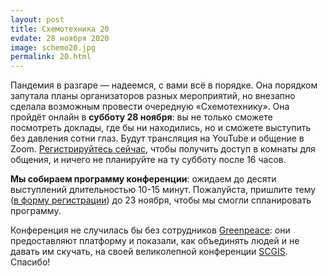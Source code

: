 ```yaml
---
layout: post
title: Схемотехника 20
evdate: 28 ноября 2020
image: schemo20.jpg
permalink: 20.html
---
```

Пандемия в разгаре — надеемся, с вами всё в порядке. Она порядком запутала планы
организаторов разных мероприятий, но внезапно сделала возможным провести очередную
«Схемотехнику». Она пройдёт онлайн в **субботу 28 ноября**: вы не только сможете посмотреть
доклады, где бы ни находились, но и сможете выступить без давления сотни глаз.
Будут трансляция на YouTube и общение в Zoom.
[Регистрируйтесь сейчас](https://docs.google.com/forms/d/e/1FAIpQLScUjguI4WmYQzRQyVQjZdB7RQZcs6UrtpiF5B5ZM3iZI5mZ6A/viewform?usp=sf_link),
чтобы получить доступ в комнаты для общения, и ничего не планируйте на ту субботу после 16 часов.

**Мы собираем программу конференции**: ожидаем до десяти выступлений длительностью 10-15 минут.
Пожалуйста, пришлите тему ([в форму регистрации](https://docs.google.com/forms/d/e/1FAIpQLScUjguI4WmYQzRQyVQjZdB7RQZcs6UrtpiF5B5ZM3iZI5mZ6A/viewform?usp=sf_link))
до 23 ноября, чтобы мы смогли спланировать программу.

Конференция не случилась бы без сотрудников [Greenpeace](https://greenpeace.ru/): они
предоставляют платформу и показали, как объединять людей и не давать им скучать,
на своей великолепной конференции [SCGIS](http://scgisrussia.ru/anticonference). Спасибо!
